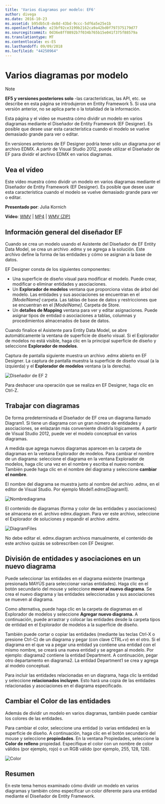```yaml
---
title: 'Varios diagramas por modelo: EF6'
author: divega
ms.date: 2016-10-23
ms.assetid: b95db5c8-de8d-43bd-9ccc-5df6a5e25e1b
ms.openlocfilehash: e23bf92ce3199b2162ca9a42bd0f797375179d77
ms.sourcegitcommit: 0d36e8ff0892b7f034b765b15e041f375f88579a
ms.translationtype: MT
ms.contentlocale: es-ES
ms.lasthandoff: 09/09/2018
ms.locfileid: "44250964"
---
```

# <a name="multiple-diagrams-per-model"></a>Varios diagramas por modelo
> [!NOTE]
> **EF5 y versiones posteriores solo** -las características, las API, etc. se describe en esta página se introdujeron en Entity Framework 5. Si usa una versión anterior, no se aplica parte o la totalidad de la información.

Esta página y el vídeo se muestra cómo dividir un modelo en varios diagramas mediante el Diseñador de Entity Framework (EF Designer). Es posible que desee usar esta característica cuando el modelo se vuelve demasiado grande para ver o editar.

En versiones anteriores de EF Designer podría tener sólo un diagrama por el archivo EDMX. A partir de Visual Studio 2012, puede utilizar el Diseñador de EF para dividir el archivo EDMX en varios diagramas.

## <a name="watch-the-video"></a>Vea el vídeo
Este vídeo muestra cómo dividir un modelo en varios diagramas mediante el Diseñador de Entity Framework (EF Designer). Es posible que desee usar esta característica cuando el modelo se vuelve demasiado grande para ver o editar.

**Presentado por**: Julia Kornich

**Vídeo**: [WMV](http://download.microsoft.com/download/5/C/2/5C2B52AB-5532-426F-B078-1E253341B5FA/HDI-ITPro-MSDN-winvideo-multiplediagrams.wmv) | [MP4](http://download.microsoft.com/download/5/C/2/5C2B52AB-5532-426F-B078-1E253341B5FA/HDI-ITPro-MSDN-mp4video-multiplediagrams.m4v) | [WMV (ZIP)](http://download.microsoft.com/download/5/C/2/5C2B52AB-5532-426F-B078-1E253341B5FA/HDI-ITPro-MSDN-winvideo-multiplediagrams.zip)

## <a name="ef-designer-overview"></a>Información general del diseñador EF

Cuando se crea un modelo usando el Asistente del Diseñador de EF Entity Data Model, se crea un archivo .edmx y se agrega a la solución. Este archivo define la forma de las entidades y cómo se asignan a la base de datos.

EF Designer consta de los siguientes componentes:

-   Una superficie de diseño visual para modificar el modelo. Puede crear, modificar o eliminar entidades y asociaciones.
-   Un **Explorador de modelos** ventana que proporciona vistas de árbol del modelo.  Las entidades y sus asociaciones se encuentran en el *\[ModelName\]* carpeta. Las tablas de base de datos y restricciones que se encuentran en el  *\[ModelName\]*. Carpeta de Store.
-   Un **detalles de Mapping** ventana para ver y editar asignaciones. Puede asignar tipos de entidad o asociaciones a tablas, columnas y procedimientos almacenados de base de datos. 

Cuando finalice el Asistente para Entity Data Model, se abre automáticamente la ventana de superficie de diseño visual. Si el Explorador de modelos no está visible, haga clic en la principal superficie de diseño y seleccione **Explorador de modelos**.

Captura de pantalla siguiente muestra un archivo .edmx abierto en EF Designer. La captura de pantalla muestra la superficie de diseño visual (a la izquierda) y el **Explorador de modelos** ventana (a la derecha).

![Diseñador de EF 2](~/ef6/media/efdesigner2.png)

Para deshacer una operación que se realiza en EF Designer, haga clic en Ctrl-Z.

## <a name="working-with-diagrams"></a>Trabajar con diagramas

De forma predeterminada el Diseñador de EF crea un diagrama llamado Diagram1. Si tiene un diagrama con un gran número de entidades y asociaciones, se enlazarán más conveniente dividirla lógicamente. A partir de Visual Studio 2012, puede ver el modelo conceptual en varios diagramas.   

A medida que agrega nuevos diagramas aparecen en la carpeta de diagramas en la ventana Explorador de modelos. Para cambiar el nombre de un diagrama: seleccione el diagrama en la ventana Explorador de modelos, haga clic una vez en el nombre y escriba el nuevo nombre.  También puede haga clic en el nombre del diagrama y seleccione **cambiar el nombre**.

El nombre del diagrama se muestra junto al nombre del archivo .edmx, en el editor de Visual Studio. Por ejemplo Model1.edmx\[Diagram1\].

![Nombrediagrama](~/ef6/media/diagramname.png)

El contenido de diagramas (forma y color de las entidades y asociaciones) se almacena en el. archivo edmx.diagram. Para ver este archivo, seleccione el Explorador de soluciones y expandir el archivo .edmx. 

![DiagramFiles](~/ef6/media/diagramfiles.png)

No debe editar el. edmx.diagram archivos manualmente, el contenido de este archivo quizás se sobrescriben con EF Designer.
 
## <a name="splitting-entities-and-associations-into-a-new-diagram"></a>División de entidades y asociaciones en un nuevo diagrama

Puede seleccionar las entidades en el diagrama existente (mantenga presionada MAYÚS para seleccionar varias entidades). Haga clic en el botón secundario del mouse y seleccione **mover al nuevo diagrama**. Se crea el nuevo diagrama y las entidades seleccionadas y sus asociaciones se mueven al diagrama.

Como alternativa, puede haga clic en la carpeta de diagramas en el Explorador de modelos y seleccione **Agregar nuevo diagrama.** A continuación, puede arrastrar y colocar las entidades desde la carpeta tipos de entidad en el Explorador de modelos a la superficie de diseño.

También puede cortar o copiar las entidades (mediante las teclas Ctrl-X o presione Ctrl-C) de un diagrama y pegar (con clave CTRL+v) en el otro. Si el diagrama en el que va a pegar una entidad ya contiene una entidad con el mismo nombre, se creará una nueva entidad y se agregan al modelo.  Por ejemplo: diagrama2 contiene la entidad Department. A continuación, pegar otro departamento en diagrama2. La entidad Department1 se crea y agrega al modelo conceptual.   

Para incluir las entidades relacionadas en un diagrama, haga clic la entidad y seleccione **relacionados incluyen**. Esto hará una copia de las entidades relacionadas y asociaciones en el diagrama especificado.

## <a name="changing-the-color-of-entities"></a>Cambiar el Color de las entidades

Además de dividir un modelo en varios diagramas, también puede cambiar los colores de las entidades.

Para cambiar el color, seleccione una entidad (o varias entidades) en la superficie de diseño. A continuación, haga clic en el botón secundario del mouse y seleccione **propiedades**. En la ventana Propiedades, seleccione la **Color de relleno** propiedad. Especifique el color con un nombre de color válidos (por ejemplo, rojo) o un RGB válido (por ejemplo, 255, 128, 128). 

![Color](~/ef6/media/color.png)

## <a name="summary"></a>Resumen

En este tema hemos examinado cómo dividir un modelo en varios diagramas y también cómo especificar un color diferente para una entidad mediante el Diseñador de Entity Framework. 
